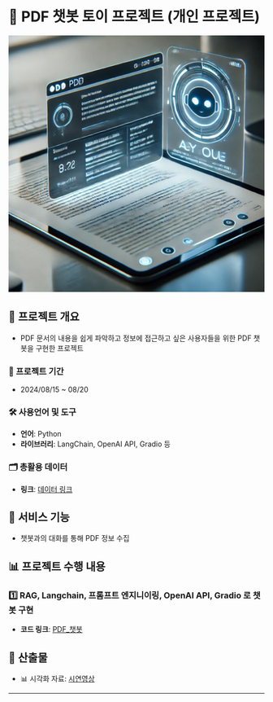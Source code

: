 # 🤖 PDF 챗봇 토이 프로젝트 (개인 프로젝트)

![image](PDF_챗봇이미지.jpg)

## 🎯 프로젝트 개요
- PDF 문서의 내용을 쉽게 파악하고 정보에 접근하고 싶은 사용자들을 위한 PDF 챗봇을 구현한 프로젝트

### 📅 프로젝트 기간
- 2024/08/15 ~ 08/20

### 🛠️ 사용언어 및 도구
- **언어**: Python
- **라이브러리**: LangChain, OpenAI API, Gradio 등

### 🗂️ 총활용 데이터
- **링크**: [데이터 링크](attention_is_all_you_need.pdf)

## 🌟 서비스 기능
- 챗봇과의 대화를 통해 PDF 정보 수집


## 📊 프로젝트 수행 내용

### 1️⃣ RAG, Langchain, 프롬프트 엔지니이링, OpenAI API, Gradio 로 챗봇 구현
- **코드 링크**: [PDF_챗봇](main.py)

## 📂 산출물 
- 📊 시각화 자료: [시연영상](PDF_질의응답챗봇.mp4)

---